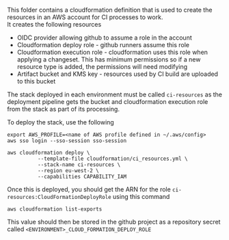 This folder contains a cloudformation definition that is used to create the resources in an AWS account for CI processes to work.  
It creates the following resources

- OIDC provider allowing github to assume a role in the account
- Cloudformation deploy role - github runners assume this role
- Cloudformation execution role - cloudformation uses this role when applying a changeset. This has minimum permissions so if a new resource type is added, the permissions will need modifying
- Artifact bucket and KMS key - resources used by CI build are uploaded to this bucket

The stack deployed in each environment must be called `ci-resources` as the deployment pipeline gets the bucket and cloudformation execution role from the stack as part of its processing.

To deploy the stack, use the following

```
export AWS_PROFILE=<name of AWS profile defined in ~/.aws/config>
aws sso login --sso-session sso-session

aws cloudformation deploy \
          --template-file cloudformation/ci_resources.yml \
          --stack-name ci-resources \
          --region eu-west-2 \
          --capabilities CAPABILITY_IAM
```

Once this is deployed, you should get the ARN for the role `ci-resources:CloudFormationDeployRole` using this command

```
aws cloudformation list-exports
```

This value should then be stored in the github project as a repository secret called `<ENVIRONMENT>_CLOUD_FORMATION_DEPLOY_ROLE`
